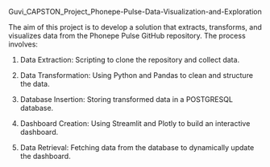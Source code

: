Guvi_CAPSTON_Project_Phonepe-Pulse-Data-Visualization-and-Exploration

The aim of this project is to develop a solution that extracts, transforms, and visualizes data from the Phonepe Pulse GitHub repository. The process involves:

1. Data Extraction: Scripting to clone the repository and collect data.

2. Data Transformation: Using Python and Pandas to clean and structure the data.

3. Database Insertion: Storing transformed data in a POSTGRESQL database.

4. Dashboard Creation: Using Streamlit and Plotly to build an interactive dashboard.

5. Data Retrieval: Fetching data from the database to dynamically update the dashboard.
